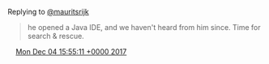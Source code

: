 Replying to [@mauritsrijk](https://twitter.com/mauritsrijk/status/936618251009888257)

> he opened a Java IDE, and we haven't heard from him since\. Time for search &amp; rescue\.

<img src="../../media/tweet.ico" width="12" /> [Mon Dec 04 15:55:11 +0000 2017](https://twitter.com/DromerDenker/status/937711891744546818)